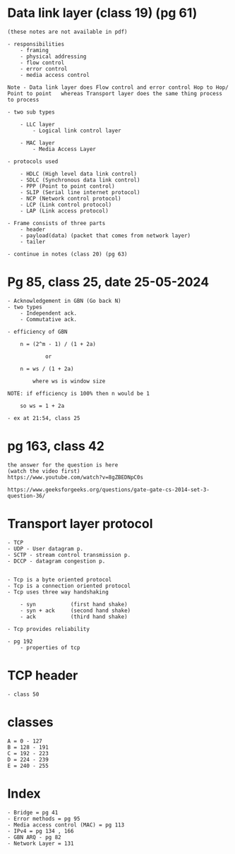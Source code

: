 # Data link layer (class 19) (pg 61)

    (these notes are not available in pdf)

    - responsibilities
        - framing
        - physical addressing
        - flow control
        - error control
        - media access control

    Note - Data link layer does Flow control and error control Hop to Hop/ Point to point   whereas Transport layer does the same thing process to process

    - two sub types
        
        - LLC layer
            - Logical link control layer

        - MAC layer
            - Media Access Layer

    - protocols used

        - HDLC (High level data link control)
        - SDLC (Synchronous data link control)
        - PPP (Point to point control)
        - SLIP (Serial line internet protocol)
        - NCP (Network control protocol)
        - LCP (Link control protocol)
        - LAP (Link access protocol)

    - Frame consists of three parts
        - header
        - payload(data) (packet that comes from network layer)
        - tailer
    
    - continue in notes (class 20) (pg 63)    


# Pg 85, class 25, date 25-05-2024

    - Acknowledgement in GBN (Go back N)
    - two types
        - Independent ack.
        - Commutative ack.

    - efficiency of GBN

        n = (2^m - 1) / (1 + 2a)

                or
            
        n = ws / (1 + 2a)

            where ws is window size

    NOTE: if efficiency is 100% then n would be 1
    
        so ws = 1 + 2a

    - ex at 21:54, class 25

# pg 163, class 42

    the answer for the question is here 
    (watch the video first)
    https://www.youtube.com/watch?v=8gZBEDNpC0s

    https://www.geeksforgeeks.org/questions/gate-gate-cs-2014-set-3-question-36/

# Transport layer protocol 

    - TCP
    - UDP - User datagram p.
    - SCTP - stream control transmission p.
    - DCCP - datagram congestion p.


    - Tcp is a byte oriented protocol
    - Tcp is a connection oriented protocol
    - Tcp uses three way handshaking    

        - syn           (first hand shake)
        - syn + ack     (second hand shake)
        - ack           (third hand shake)
    
    - Tcp provides reliability 

    - pg 192
        - properties of tcp

# TCP header

    - class 50

# classes

    A = 0 - 127
    B = 128 - 191
    C = 192 - 223
    D = 224 - 239
    E = 240 - 255


# Index

    - Bridge = pg 41
    - Error methods = pg 95
    - Media access control (MAC) = pg 113
    - IPv4 = pg 134 , 166
    - GBN ARQ - pg 82
    - Network Layer = 131
